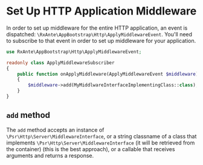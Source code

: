 # Set Up HTTP Application Middleware

In order to set up middleware for the entire HTTP application, an event is dispatched: `\RxAnte\AppBootstrap\Http\ApplyMiddlewareEvent`. You'll need to subscribe to that event in order to set up middleware for your application.

```php
use RxAnte\AppBootstrap\Http\ApplyMiddlewareEvent;

readonly class ApplyMiddlewareSubscriber
{
    public function onApplyMiddleware(ApplyMiddlewareEvent $middleware): void
    {
        $middleware->add(MyMiddlwareInterfaceImplementingClass::class);
    }
}
```

## `add` method

The `add` method accepts an instance of `\Psr\Http\Server\MiddlewareInterface`, or a string classname of a class that implements `\Psr\Http\Server\MiddlewareInterface` (it will be retrieved from the container) (this is the best approach), or a callable that receives arguments and returns a response.
